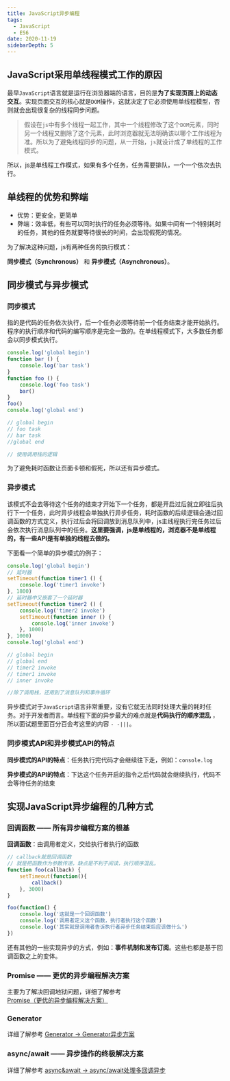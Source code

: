 ```yaml
---
title: JavaScript异步编程
tags:
  - JavaScript
  - ES6
date: 2020-11-19
sidebarDepth: 5
---
```

## JavaScript采用单线程模式工作的原因
最早`JavaScript`语言就是运行在浏览器端的语言，目的是**为了实现页面上的动态交互**。实现页面交互的核心就是`DOM`操作，这就决定了它必须使用单线程模型，否则就会出现很复杂的线程同步问题。

> 假设在`js`中有多个线程一起工作，其中一个线程修改了这个`DOM`元素，同时另一个线程又删除了这个元素，此时浏览器就无法明确该以哪个工作线程为准。所以为了避免线程同步的问题，从一开始，`js`就设计成了单线程的工作模式。

所以，js是单线程工作模式，如果有多个任务，任务需要排队，一个一个依次去执行。
## 单线程的优势和弊端
- 优势：更安全，更简单
- 弊端：效率低，有些可以同时执行的任务必须等待。如果中间有一个特别耗时的任务，其他的任务就要等待很长的时间，会出现假死的情况。

为了解决这种问题，js有两种任务的执行模式：

**同步模式（Synchronous）** 和 **异步模式（Asynchronous）**。

## 同步模式与异步模式
### 同步模式
指的是代码的任务依次执行，后一个任务必须等待前一个任务结束才能开始执行。程序的执行顺序和代码的编写顺序是完全一致的。在单线程模式下，大多数任务都会以同步模式执行。

```js
console.log('global begin')
function bar () {
    console.log('bar task')
}
function foo () {
    console.log('foo task')
    bar()
}
foo()
console.log('global end')

// global begin
// foo task
// bar task
//global end

// 使用调用栈的逻辑
```
为了避免耗时函数让页面卡顿和假死，所以还有异步模式。

### 异步模式
该模式不会去等待这个任务的结束才开始下一个任务，都是开启过后就立即往后执行下一个任务，此时异步线程会单独执行异步任务，耗时函数的后续逻辑会通过回调函数的方式定义，执行过后会将回调放到消息队列中，js主线程执行完任务过后会依次执行消息队列中的任务。**这里要强调，js是单线程的，浏览器不是单线程的，有一些API是有单独的线程去做的。**

下面看一个简单的异步模式的例子：

```js
console.log('global begin')
// 延时器
setTimeout(function timer1 () {
    console.log('timer1 invoke')
}, 1800)
// 延时器中又嵌套了一个延时器
setTimeout(function timer2 () {
    console.log('timer2 invoke')
    setTimeout(function inner () {
        console.log('inner invoke')
    }, 1000)
}, 1000)
console.log('global end')

// global begin
// global end
// timer2 invoke
// timer1 invoke
// inner invoke

//除了调用栈，还用到了消息队列和事件循环
```
异步模式对于`JavaScript`语言非常重要，没有它就无法同时处理大量的耗时任务。对于开发者而言。单线程下面的异步最大的难点就是**代码执行的顺序混乱** ，所以面试题里面百分百会考这里的内容 `- -|||`。

### 同步模式API和异步模式API的特点
**同步模式的API的特点**：任务执行完代码才会继续往下走，例如：`console.log`

**异步模式的API的特点**：下达这个任务开启的指令之后代码就会继续执行，代码不会等待任务的结束
## 实现JavaScript异步编程的几种方式
### 回调函数 —— 所有异步编程方案的根基
**回调函数**：由调用者定义，交给执行者执行的函数

```js
// callback就是回调函数
// 就是把函数作为参数传递，缺点是不利于阅读，执行顺序混乱。
function foo(callback) {
    setTimeout(function(){
        callback()
    }, 3000)
}

foo(function() {
    console.log('这就是一个回调函数')
    console.log('调用者定义这个函数，执行者执行这个函数')
    console.log('其实就是调用者告诉执行者异步任务结束后应该做什么')
})
```

还有其他的一些实现异步的方式，例如：**事件机制和发布订阅**。这些也都是基于回调函数之上的变体。
### Promise —— 更优的异步编程解决方案
主要为了解决回调地狱问题，详细了解参考 [Promise（更优的异步编程解决方案）](../../ES6-ES10/ES6/11ES6(promise))
### Generator
详细了解参考 [Generator -> Generator异步方案](../../ES6-ES10/ES6/14ES6(generator))
### async/await —— 异步操作的终极解决方案
详细了解参考 [async&await -> async/await处理多回调异步](../../ES6-ES10/ES8/01ES8async)

